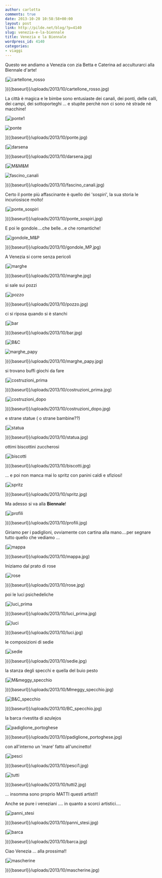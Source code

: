 ```yaml
---
author: carlotta
comments: true
date: 2013-10-20 10:58:58+00:00
layout: post
link: http://pilde.net/blog/?p=4140
slug: venezia-e-la-biennale
title: Venezia e la Biennale
wordpress_id: 4140
categories:
- viaggi
---
```


Questo we andiamo a Venezia con zia Betta e Caterina ad acculturarci alla Biennale d'arte!

[![cartellone_rosso]({{baseurl}}/uploads/2013/10/cartellone_rosso.jpg)


]({{baseurl}}/uploads/2013/10/cartellone_rosso.jpg)


La città è magica e le bimbe sono entusiaste dei canali, dei ponti, delle calli, dei campi, dei sottoporteghi ... e stupite perchè non ci sono nè strade nè macchine!

[![ponte1]({{baseurl}}/uploads/2013/10/ponte1.jpg)


![ponte]({{baseurl}}/uploads/2013/10/ponte.jpg)


]({{baseurl}}/uploads/2013/10/ponte.jpg)


[![darsena]({{baseurl}}/uploads/2013/10/darsena.jpg)


]({{baseurl}}/uploads/2013/10/darsena.jpg)


[![M&M&M]({{baseurl}}/uploads/2013/10/MMM.jpg)


![fascino_canali]({{baseurl}}/uploads/2013/10/fascino_canali.jpg)


]({{baseurl}}/uploads/2013/10/fascino_canali.jpg)


Certo il ponte più affascinante è quello dei 'sospiri', la sua storia le incuriosisce molto!

[![ponte_sospiri]({{baseurl}}/uploads/2013/10/ponte_sospiri.jpg)


]({{baseurl}}/uploads/2013/10/ponte_sospiri.jpg)


E poi le gondole....che belle...e che romantiche!

[![gondole_M&P]({{baseurl}}/uploads/2013/10/gondole_MP.jpg)


]({{baseurl}}/uploads/2013/10/gondole_MP.jpg)


A Venezia si corre senza pericoli

[![marghe]({{baseurl}}/uploads/2013/10/marghe.jpg)


]({{baseurl}}/uploads/2013/10/marghe.jpg)


si sale sui pozzi

[![pozzo]({{baseurl}}/uploads/2013/10/pozzo.jpg)


]({{baseurl}}/uploads/2013/10/pozzo.jpg)


ci si riposa quando si è stanchi

[![bar]({{baseurl}}/uploads/2013/10/bar.jpg)


]({{baseurl}}/uploads/2013/10/bar.jpg)




[![B&C]({{baseurl}}/uploads/2013/10/BC.jpg)


![marghe_papy]({{baseurl}}/uploads/2013/10/marghe_papy.jpg)


]({{baseurl}}/uploads/2013/10/marghe_papy.jpg)


si trovano buffi giochi da fare

[![costruzioni_prima]({{baseurl}}/uploads/2013/10/costruzioni_prima.jpg)


]({{baseurl}}/uploads/2013/10/costruzioni_prima.jpg)


[![costruzioni_dopo]({{baseurl}}/uploads/2013/10/costruzioni_dopo.jpg)


]({{baseurl}}/uploads/2013/10/costruzioni_dopo.jpg)


e strane statue ( o strane bambine??)




[![statua]({{baseurl}}/uploads/2013/10/statua.jpg)


]({{baseurl}}/uploads/2013/10/statua.jpg)


ottimi biscottini zuccherosi

[![biscotti]({{baseurl}}/uploads/2013/10/biscotti.jpg)


]({{baseurl}}/uploads/2013/10/biscotti.jpg)


... e poi non manca mai lo spritz con panini caldi e sfiziosi!

[![spritz]({{baseurl}}/uploads/2013/10/spritz.jpg)


]({{baseurl}}/uploads/2013/10/spritz.jpg)


Ma adesso si va alla **Biennale**!

[![profili]({{baseurl}}/uploads/2013/10/profili.jpg)


]({{baseurl}}/uploads/2013/10/profili.jpg)


Giriamo per i padiglioni, ovviamente con cartina alla mano....per segnare tutto quello che vediamo ...

[![mappa]({{baseurl}}/uploads/2013/10/mappa.jpg)


]({{baseurl}}/uploads/2013/10/mappa.jpg)


Iniziamo dal prato di rose

[![rose]({{baseurl}}/uploads/2013/10/rose.jpg)


]({{baseurl}}/uploads/2013/10/rose.jpg)


poi le luci psichedeliche

[![luci_prima]({{baseurl}}/uploads/2013/10/luci_prima.jpg)


]({{baseurl}}/uploads/2013/10/luci_prima.jpg)


[![luci]({{baseurl}}/uploads/2013/10/luci.jpg)


]({{baseurl}}/uploads/2013/10/luci.jpg)


le composizioni di sedie

[![sedie]({{baseurl}}/uploads/2013/10/sedie.jpg)


]({{baseurl}}/uploads/2013/10/sedie.jpg)


la stanza degli specchi e quella del buio pesto

[![M&meggy_specchio]({{baseurl}}/uploads/2013/10/Mmeggy_specchio.jpg)


]({{baseurl}}/uploads/2013/10/Mmeggy_specchio.jpg)




[![B&C_specchio]({{baseurl}}/uploads/2013/10/BC_specchio.jpg)


]({{baseurl}}/uploads/2013/10/BC_specchio.jpg)


la barca rivestita di azulejos

[![padiglione_portoghese]({{baseurl}}/uploads/2013/10/padiglione_portoghese.jpg)


]({{baseurl}}/uploads/2013/10/padiglione_portoghese.jpg)


con all'interno un 'mare' fatto all'uncinetto!

[![pesci]({{baseurl}}/uploads/2013/10/pesci1.jpg)


]({{baseurl}}/uploads/2013/10/pesci1.jpg)


[![tutti]({{baseurl}}/uploads/2013/10/tutti2.jpg)


]({{baseurl}}/uploads/2013/10/tutti2.jpg)


... insomma sono proprio MATTI questi artisti!!

Anche se pure i veneziani .... in quanto a scorci artistici....

[![panni_stesi]({{baseurl}}/uploads/2013/10/panni_stesi.jpg)


]({{baseurl}}/uploads/2013/10/panni_stesi.jpg)


[![barca]({{baseurl}}/uploads/2013/10/barca.jpg)


]({{baseurl}}/uploads/2013/10/barca.jpg)


Ciao Venezia ... alla prossima!!

[![mascherine]({{baseurl}}/uploads/2013/10/mascherine.jpg)


]({{baseurl}}/uploads/2013/10/mascherine.jpg)



